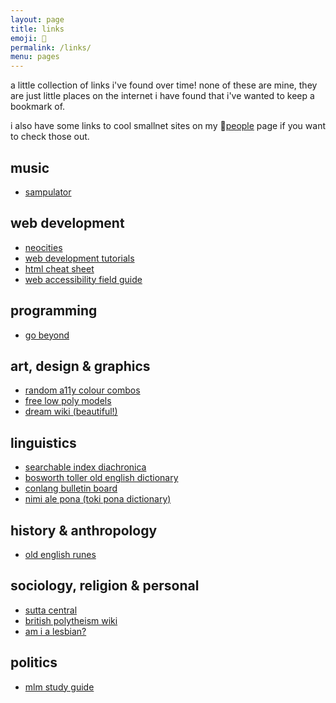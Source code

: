 ```yaml
---
layout: page
title: links
emoji: 🔗
permalink: /links/
menu: pages
---
```

a little collection of links i've found over time! none of these are mine, they are just little places on the internet i have found that i've wanted to keep a bookmark of.

i also have some links to cool smallnet sites on my 💚<a href="{% link _pages/people.md %}">people</a> page if you want to check those out.

## music
* [sampulator](http://sampulator.com/)

## web development
* [neocities](https://neocities.org/)
* [web development tutorials](https://www.internetingishard.com/)
* [html cheat sheet](https://digital.com/tools/html-cheatsheet/)
* [web accessibility field guide](https://theultimatemotherfuckingwebsite.com/)

## programming
* [go beyond](https://gobeyond.dev/)

## art, design & graphics
* [random a11y colour combos](https://randoma11y.com/)
* [free low poly models](https://poly.pizza/)
* [dream wiki (beautiful!)](https://dreamwiki.sixey.es/welcome.dream/)

## linguistics
* [searchable index diachronica](https://chridd.nfshost.com/diachronica/)
* [bosworth toller old english dictionary](https://bosworthtoller.com/)
* [conlang bulletin board](https://cbbforum.com/)
* [nimi ale pona (toki pona dictionary)](https://docs.google.com/spreadsheets/d/1t-pjAgZDyKPXcCRnEdATFQOxGbQFMjZm-8EvXiQd2Po/edit#gid=0)

## history & anthropology
* [old english runes](https://runesoftheoerp.wordpress.com/)

## sociology, religion &amp; personal
* [sutta central](https://suttacentral.net/)
* [british polytheism wiki](https://britpol.org/)
* [am i a lesbian?](https://www.docdroid.net/N46Ea3o/copy-of-am-i-a-lesbian-masterdoc-pdf)

## politics
* [mlm study guide](https://www.massline.org/MLM_Study/MLMstudy.htm)
